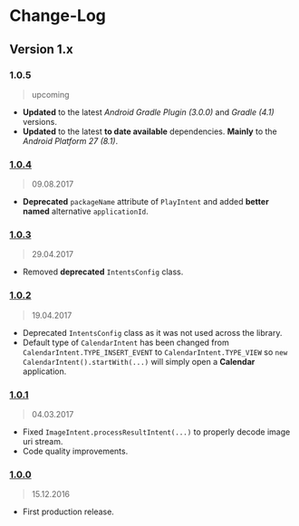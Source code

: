 Change-Log
===============

## Version 1.x ##

### 1.0.5 ###
> upcoming

- **Updated** to the latest _Android Gradle Plugin (3.0.0)_ and _Gradle (4.1)_ versions.
- **Updated** to the latest **to date available** dependencies. **Mainly** to the _Android Platform 27 (8.1)_.

### [1.0.4](https://github.com/universum-studios/android_intents/releases/tag/v1.0.4) ###
> 09.08.2017

- **Deprecated** `packageName` attribute of `PlayIntent` and added **better named** alternative `applicationId`.

### [1.0.3](https://github.com/universum-studios/android_intents/releases/tag/v1.0.3) ###
> 29.04.2017

- Removed **deprecated** `IntentsConfig` class.

### [1.0.2](https://github.com/universum-studios/android_intents/releases/tag/v1.0.2) ###
> 19.04.2017

- Deprecated `IntentsConfig` class as it was not used across the library.
- Default type of `CalendarIntent` has been changed from `CalendarIntent.TYPE_INSERT_EVENT` to 
  `CalendarIntent.TYPE_VIEW` so `new CalendarIntent().startWith(...)` will simply open a **Calendar**
  application.

### [1.0.1](https://github.com/universum-studios/android_intents/releases/tag/v1.0.1) ###
> 04.03.2017

- Fixed `ImageIntent.processResultIntent(...)` to properly decode image uri stream.
- Code quality improvements.

### [1.0.0](https://github.com/universum-studios/android_intents/releases/tag/v1.0.0) ###
> 15.12.2016

- First production release.